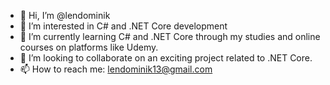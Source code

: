 - 👋 Hi, I’m @lendominik
- 🔭 I’m interested in C# and .NET Core development
- 🌱 I’m currently learning C# and .NET Core through my studies and online courses on platforms like Udemy.
- 👯 I’m looking to collaborate on an exciting project related to .NET Core.
- 📫 How to reach me: lendominik13@gmail.com
